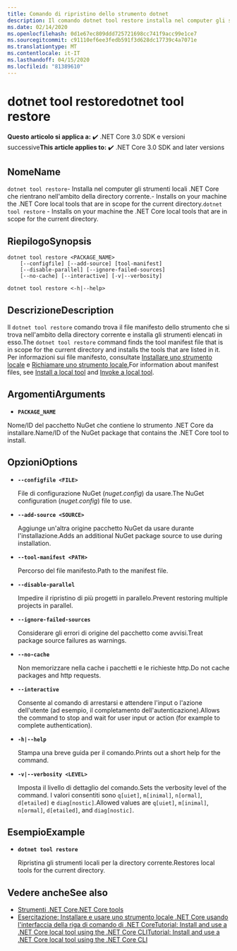 ```yaml
---
title: Comando di ripristino dello strumento dotnet
description: Il comando dotnet tool restore installa nel computer gli strumenti locali .NET Core che rientrano nell'ambito della directory corrente.
ms.date: 02/14/2020
ms.openlocfilehash: 0d1e67ec809ddd725721698cc741f9acc99e1ce7
ms.sourcegitcommit: c91110ef6ee3fedb591f3d628dc17739c4a7071e
ms.translationtype: MT
ms.contentlocale: it-IT
ms.lasthandoff: 04/15/2020
ms.locfileid: "81389610"
---
```

# <a name="dotnet-tool-restore"></a><span data-ttu-id="02a18-103">dotnet tool restore</span><span class="sxs-lookup"><span data-stu-id="02a18-103">dotnet tool restore</span></span>

<span data-ttu-id="02a18-104">**Questo articolo si applica a:** ✔️ .NET Core 3.0 SDK e versioni successive</span><span class="sxs-lookup"><span data-stu-id="02a18-104">**This article applies to:** ✔️ .NET Core 3.0 SDK and later versions</span></span>

## <a name="name"></a><span data-ttu-id="02a18-105">Nome</span><span class="sxs-lookup"><span data-stu-id="02a18-105">Name</span></span>

<span data-ttu-id="02a18-106">`dotnet tool restore`- Installa nel computer gli strumenti locali .NET Core che rientrano nell'ambito della directory corrente.- Installs on your machine the .NET Core local tools that are in scope for the current directory.</span><span class="sxs-lookup"><span data-stu-id="02a18-106">`dotnet tool restore` - Installs on your machine the .NET Core local tools that are in scope for the current directory.</span></span>

## <a name="synopsis"></a><span data-ttu-id="02a18-107">Riepilogo</span><span class="sxs-lookup"><span data-stu-id="02a18-107">Synopsis</span></span>

```dotnetcli
dotnet tool restore <PACKAGE_NAME>
    [--configfile] [--add-source] [tool-manifest]
    [--disable-parallel] [--ignore-failed-sources]
    [--no-cache] [--interactive] [-v|--verbosity]

dotnet tool restore <-h|--help>
```

## <a name="description"></a><span data-ttu-id="02a18-108">Descrizione</span><span class="sxs-lookup"><span data-stu-id="02a18-108">Description</span></span>

<span data-ttu-id="02a18-109">Il `dotnet tool restore` comando trova il file manifesto dello strumento che si trova nell'ambito della directory corrente e installa gli strumenti elencati in esso.</span><span class="sxs-lookup"><span data-stu-id="02a18-109">The `dotnet tool restore` command finds the tool manifest file that is in scope for the current directory and installs the tools that are listed in it.</span></span> <span data-ttu-id="02a18-110">Per informazioni sui file manifesto, consultate [Installare uno strumento locale](global-tools.md#install-a-local-tool) e [Richiamare uno strumento locale.](global-tools.md#invoke-a-local-tool)</span><span class="sxs-lookup"><span data-stu-id="02a18-110">For information about manifest files, see [Install a local tool](global-tools.md#install-a-local-tool) and [Invoke a local tool](global-tools.md#invoke-a-local-tool).</span></span>

## <a name="arguments"></a><span data-ttu-id="02a18-111">Argomenti</span><span class="sxs-lookup"><span data-stu-id="02a18-111">Arguments</span></span>

- **`PACKAGE_NAME`**

<span data-ttu-id="02a18-112">Nome/ID del pacchetto NuGet che contiene lo strumento .NET Core da installare.</span><span class="sxs-lookup"><span data-stu-id="02a18-112">Name/ID of the NuGet package that contains the .NET Core tool to install.</span></span>

## <a name="options"></a><span data-ttu-id="02a18-113">Opzioni</span><span class="sxs-lookup"><span data-stu-id="02a18-113">Options</span></span>

- **`--configfile <FILE>`**

  <span data-ttu-id="02a18-114">File di configurazione NuGet (*nuget.config*) da usare.</span><span class="sxs-lookup"><span data-stu-id="02a18-114">The NuGet configuration (*nuget.config*) file to use.</span></span>

- **`--add-source <SOURCE>`**

  <span data-ttu-id="02a18-115">Aggiunge un'altra origine pacchetto NuGet da usare durante l'installazione.</span><span class="sxs-lookup"><span data-stu-id="02a18-115">Adds an additional NuGet package source to use during installation.</span></span>

- **`--tool-manifest <PATH>`**

  <span data-ttu-id="02a18-116">Percorso del file manifesto.</span><span class="sxs-lookup"><span data-stu-id="02a18-116">Path to the manifest file.</span></span>

- **`--disable-parallel`**

  <span data-ttu-id="02a18-117">Impedire il ripristino di più progetti in parallelo.</span><span class="sxs-lookup"><span data-stu-id="02a18-117">Prevent restoring multiple projects in parallel.</span></span>

- **`--ignore-failed-sources`**

  <span data-ttu-id="02a18-118">Considerare gli errori di origine del pacchetto come avvisi.</span><span class="sxs-lookup"><span data-stu-id="02a18-118">Treat package source failures as warnings.</span></span>

- **`--no-cache`**

  <span data-ttu-id="02a18-119">Non memorizzare nella cache i pacchetti e le richieste http.</span><span class="sxs-lookup"><span data-stu-id="02a18-119">Do not cache packages and http requests.</span></span>

- **`--interactive`**

  <span data-ttu-id="02a18-120">Consente al comando di arrestarsi e attendere l'input o l'azione dell'utente (ad esempio, il completamento dell'autenticazione).</span><span class="sxs-lookup"><span data-stu-id="02a18-120">Allows the command to stop and wait for user input or action (for example to complete authentication).</span></span>

- **`-h|--help`**

  <span data-ttu-id="02a18-121">Stampa una breve guida per il comando.</span><span class="sxs-lookup"><span data-stu-id="02a18-121">Prints out a short help for the command.</span></span>

- **`-v|--verbosity <LEVEL>`**

  <span data-ttu-id="02a18-122">Imposta il livello di dettaglio del comando.</span><span class="sxs-lookup"><span data-stu-id="02a18-122">Sets the verbosity level of the command.</span></span> <span data-ttu-id="02a18-123">I valori consentiti sono `q[uiet]`, `m[inimal]`, `n[ormal]`, `d[etailed]` e `diag[nostic]`.</span><span class="sxs-lookup"><span data-stu-id="02a18-123">Allowed values are `q[uiet]`, `m[inimal]`, `n[ormal]`, `d[etailed]`, and `diag[nostic]`.</span></span>

## <a name="example"></a><span data-ttu-id="02a18-124">Esempio</span><span class="sxs-lookup"><span data-stu-id="02a18-124">Example</span></span>

- **`dotnet tool restore`**

  <span data-ttu-id="02a18-125">Ripristina gli strumenti locali per la directory corrente.</span><span class="sxs-lookup"><span data-stu-id="02a18-125">Restores local tools for the current directory.</span></span>

## <a name="see-also"></a><span data-ttu-id="02a18-126">Vedere anche</span><span class="sxs-lookup"><span data-stu-id="02a18-126">See also</span></span>

- [<span data-ttu-id="02a18-127">Strumenti .NET Core</span><span class="sxs-lookup"><span data-stu-id="02a18-127">.NET Core tools</span></span>](global-tools.md)
- [<span data-ttu-id="02a18-128">Esercitazione: Installare e usare uno strumento locale .NET Core usando l'interfaccia della riga di comando di .NET CoreTutorial: Install and use a .NET Core local tool using the .NET Core CLI</span><span class="sxs-lookup"><span data-stu-id="02a18-128">Tutorial: Install and use a .NET Core local tool using the .NET Core CLI</span></span>](local-tools-how-to-use.md)
